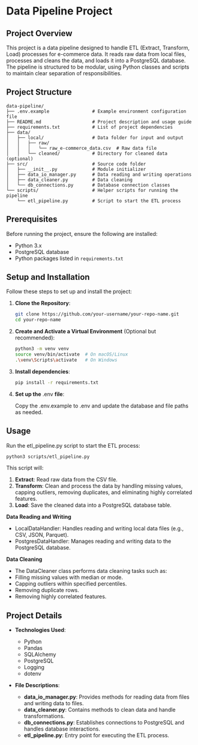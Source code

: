 # Data Pipeline Project

## Project Overview

This project is a data pipeline designed to handle ETL (Extract, Transform, Load) processes for e-commerce data. It reads raw data from local files, processes and cleans the data, and loads it into a PostgreSQL database. The pipeline is structured to be modular, using Python classes and scripts to maintain clear separation of responsibilities.

## Project Structure

```plaintext
data-pipeline/
├── .env.example                # Example environment configuration file
├── README.md                   # Project description and usage guide
├── requirements.txt            # List of project dependencies
├── data/ 
│   ├── local/                  # Data folder for input and output
│   │   ├── raw/                
│   │   │   └── raw_e-commerce_data.csv  # Raw data file
│   │   └── cleaned/            # Directory for cleaned data (optional)
├── src/                        # Source code folder
│   ├── __init__.py             # Module initializer
│   ├── data_io_manager.py      # Data reading and writing operations
│   ├── data_cleaner.py         # Data cleaning
│   └── db_connections.py       # Database connection classes
└── scripts/                    # Helper scripts for running the pipeline
    └── etl_pipeline.py         # Script to start the ETL process
```

## Prerequisites

Before running the project, ensure the following are installed:

- Python 3.x
- PostgreSQL database
- Python packages listed in `requirements.txt`

## Setup and Installation

Follow these steps to set up and install the project:

1. **Clone the Repository**:
   ```bash
   git clone https://github.com/your-username/your-repo-name.git
   cd your-repo-name
   ```
2. **Create and Activate a Virtual Environment** (Optional but recommended):
   ```bash
   python3 -m venv venv
   source venv/bin/activate  # On macOS/Linux
   .\venv\Scripts\activate   # On Windows
   ```
3. **Install dependencies**:
   ```bash
   pip install -r requirements.txt
   ``` 
3. **Set up the** .env **file**:

   Copy the .env.example to .env and update the database and file paths as needed.

## Usage
Run the etl_pipeline.py script to start the ETL process:
   ```bash
   python3 scripts/etl_pipeline.py
   ```
This script will:

1. **Extract**: Read raw data from the CSV file.
2. **Transform**: Clean and process the data by handling missing values, capping outliers, removing duplicates, and eliminating highly correlated features.
3. **Load**: Save the cleaned data into a PostgreSQL database table.

**Data Reading and Writing**
- LocalDataHandler: Handles reading and writing local data files (e.g., CSV, JSON, Parquet).
- PostgresDataHandler: Manages reading and writing data to the PostgreSQL database.

**Data Cleaning**

- The DataCleaner class performs data cleaning tasks such as:
- Filling missing values with median or mode.
- Capping outliers within specified percentiles.
- Removing duplicate rows.
- Removing highly correlated features.

## Project Details
- **Technologies Used**:
  - Python
  - Pandas
  - SQLAlchemy
  - PostgreSQL
  - Logging
  - dotenv 

- **File Descriptions**:

  - **data_io_manager.py**: Provides methods for reading data from files and writing data to files.
  - **data_cleaner.py**: Contains methods to clean data and handle transformations.
  - **db_connections.py**: Establishes connections to PostgreSQL and handles database interactions.
  - **etl_pipeline.py**: Entry point for executing the ETL process.
